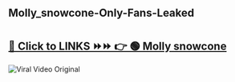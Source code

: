 
 ## Molly_snowcone-Only-Fans-Leaked

# <h2><a href="https://clipsfans.com/Molly_snowcone&ref=git">🔗 Click to LINKS ⏩⏩ 👉 🟢 Molly snowcone </a></h2>

<a href="https://clipsfans.com/Molly_snowcone&ref=git" rel="nofollow" data-target="animated-image.originalLink"><img src="https://i.ibb.co.com/xMMVF88/686577567.gif" alt="Viral Video Original" style="max-width: 100%; display: inline-block;" data-target="animated-image.originalImage"></a>
